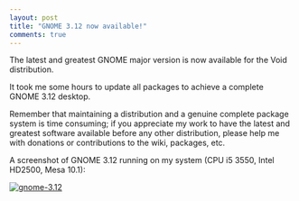 ```yaml
---
layout: post
title: "GNOME 3.12 now available!"
comments: true
---
```


The latest and greatest GNOME major version is now available for the Void distribution.

It took me some hours to update all packages to achieve a complete GNOME 3.12 desktop.

Remember that maintaining a distribution and a genuine complete package system
is time consuming; if you appreciate my work to have the latest and greatest software
available before any other distribution, please help me with donations or contributions
to the wiki, packages, etc.

A screenshot of GNOME 3.12 running on my system (CPU i5 3550, Intel HD2500, Mesa 10.1):

[![gnome-3.12](/assets/screenshots/gnome-3.12.png "gnome-3.12")](/assets/screenshots/gnome-3.12.png)
